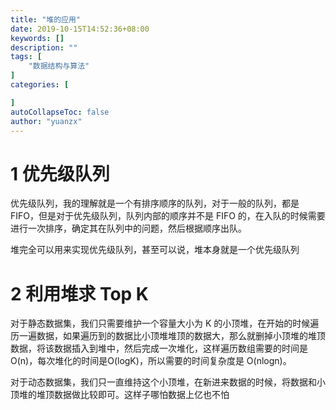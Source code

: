 ```yaml
---
title: "堆的应用"
date: 2019-10-15T14:52:36+08:00
keywords: []
description: ""
tags: [
    "数据结构与算法"
]
categories: [

]
autoCollapseToc: false
author: "yuanzx"
---
```


# 1 优先级队列

优先级队列，我的理解就是一个有排序顺序的队列，对于一般的队列，都是 FIFO，但是对于优先级队列，队列内部的顺序并不是 FIFO 的，在入队的时候需要进行一次排序，确定其在队列中的问题，然后根据顺序出队。

堆完全可以用来实现优先级队列，甚至可以说，堆本身就是一个优先级队列

# 2 利用堆求 Top K

对于静态数据集，我们只需要维护一个容量大小为 K 的小顶堆，在开始的时候遍历一遍数据，如果遍历到的数据比小顶堆堆顶的数据大，那么就删掉小顶堆的堆顶数据，将该数据插入到堆中，然后完成一次堆化，这样遍历数组需要的时间是 O(n)，每次堆化的时间是O(logK)，所以需要的时间复杂度是 O(nlogn)。

对于动态数据集，我们只一直维持这个小顶堆，在新进来数据的时候，将数据和小顶堆的堆顶数据做比较即可。这样子哪怕数据上亿也不怕


